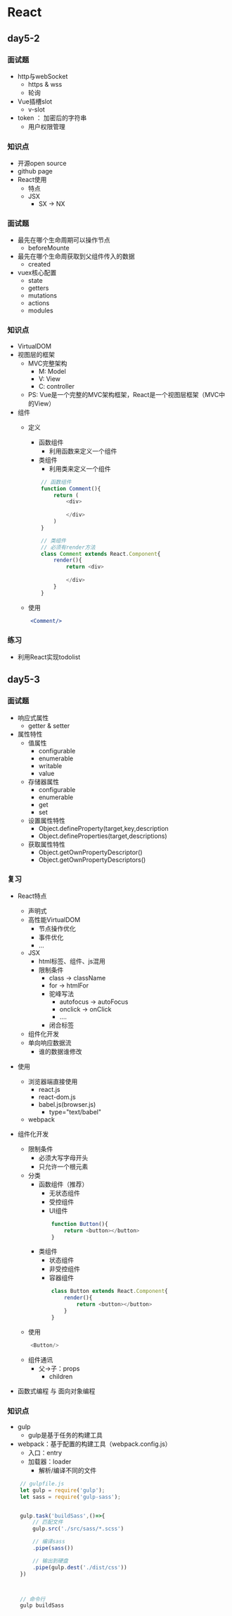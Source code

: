 # React

## day5-2

### 面试题
* http与webSocket
    * https & wss
    * 轮询
* Vue插槽slot
    * v-slot
* token ： 加密后的字符串
    * 用户权限管理

### 知识点
* 开源open source
* github page
* React使用
    * 特点
    * JSX
        * SX -> NX

### 面试题
* 最先在哪个生命周期可以操作节点
    * beforeMounte
* 最先在哪个生命周获取到父组件传入的数据
    * created
* vuex核心配置
    * state
    * getters
    * mutations
    * actions
    * modules

### 知识点
* VirtualDOM
* 视图层的框架
    * MVC完整架构
        * M: Model
        * V: View
        * C: controller
    * PS: Vue是一个完整的MVC架构框架，React是一个视图层框架（MVC中的View）
* 组件
    * 定义
        * 函数组件
            * 利用函数来定义一个组件
        * 类组件
            * 利用类来定义一个组件
        
        ```js
            // 函数组件
            function Comment(){
                return (
                    <div>
                        
                    </div>
                )
            }

            // 类组件
            // 必须有render方法
            class Comment extends React.Component{
                render(){
                    return <div>
                         
                    </div>
                }
            }
        ```
    * 使用
    ```jsx
        <Comment/>
    ```
### 练习
* 利用React实现todolist


## day5-3

### 面试题
* 响应式属性
    * getter & setter
* 属性特性
    * 值属性
        * configurable
        * enumerable
        * writable
        * value
    * 存储器属性
        * configurable
        * enumerable
        * get
        * set
    * 设置属性特性
        * Object.defineProperty(target,key,description
        * Object.defineProperties(target,descriptions)
    * 获取属性特性
        * Object.getOwnPropertyDescriptor()
        * Object.getOwnPropertyDescriptors()

### 复习
* React特点
    * 声明式
    * 高性能VirtualDOM
        * 节点操作优化
        * 事件优化
        * ...
    * JSX
        * html标签、组件、js混用
        * 限制条件
            * class -> className
            * for   -> htmlFor
            * 驼峰写法
                * autofocus -> autoFocus
                * onclick   -> onClick
                * ....
            * 闭合标签
    * 组件化开发
    * 单向响应数据流
        * 谁的数据谁修改

* 使用
    * 浏览器端直接使用
        * react.js
        * react-dom.js
        * babel.js(browser.js)
            * type="text/babel"
    * webpack
* 组件化开发
    * 限制条件
        * 必须大写字母开头
        * 只允许一个根元素
    * 分类
        * 函数组件（推荐）
            * 无状态组件
            * 受控组件
            * UI组件
            ```js
                function Button(){
                    return <button></button>
                }
            ```
        * 类组件
            * 状态组件
            * 非受控组件
            * 容器组件
            ```js
                class Button extends React.Component{
                    render(){
                        return <button></button>
                    }
                }
            ```
    * 使用
    ```js
        <Button/>

    ```
    * 组件通讯
        * 父->子：props
            * children

* 函数式编程 与 面向对象编程

### 知识点
* gulp
    * gulp是基于任务的构建工具
* webpack：基于配置的构建工具（webpack.config.js）
    * 入口：entry
    * 加载器：loader
        * 解析/编译不同的文件
```js
    // gulpfile.js
    let gulp = require('gulp');
    let sass = require('gulp-sass');


    gulp.task('buildSass',()=>{
        // 匹配文件
        gulp.src('./src/sass/*.scss')

        // 编译sass
        .pipe(sass())

        // 输出到硬盘
        .pipe(gulp.dest('./dist/css'))
    })



    // 命令行
    gulp buildSass

```